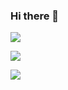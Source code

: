 ### Hi there 👋

<img src="https://capsule-render.vercel.app/api?type=waving&color=BDBDC8&height=150&section=header" />

<a><img src="https://img.shields.io/badge/텍스트-색상코드?style=flat-square&logo=Python&logoColor=white"/></a>

<img src="https://capsule-render.vercel.app/api?type=waving&color=BDBDC8&height=150&section=footer" />
